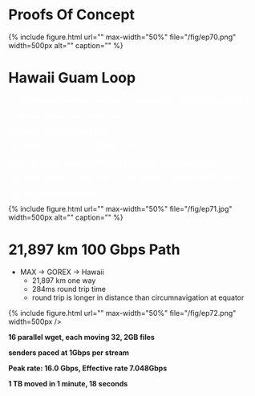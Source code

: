 # Proofs Of Concept

{% include figure.html url="" max-width="50%"
   file="/fig/ep70.png" width=500px alt="" caption="" %}

# Hawaii Guam Loop

<span style="color:#FFFFFF">2 performance test boxes in Hawaii\, connected to each other via GOREX</span>

<span style="color:#FFFFFF">13\,046 km packet travel\, each way\.</span>

<span style="color:#FFFFFF">Mellanox 100Gb Ethernet NICs</span>

<span style="color:#FFFFFF">AMD EPYC  7551 32\-core\, 128GB RAM</span>

<span style="color:#FFFFFF">16x10TB  \(160TB volume interleaved across 2 SAS3 controllers\)</span>

<span style="color:#FFFFFF">Currently moving 21 Gbps disk\-to\-disk between mdadm RAID0 volumes</span>

<span style="color:#FFFFFF">Zero drops/retransmissions</span>

{% include figure.html url="" max-width="50%"
   file="/fig/ep71.jpg" width=500px alt="" caption="" %}

# 21,897 km 100 Gbps Path

* MAX → GOREX → Hawaii
  * 21\,897 km one way
  * 284ms round trip time
  * round trip is longer in distance than circumnavigation at equator

{% include figure.html url="" max-width="50%"
   file="/fig/ep72.png" width=500px />

__16 parallel wget\, each moving 32\, 2GB files__

__senders paced at 1Gbps per stream__

__Peak rate: 16\.0 Gbps\, Effective rate 7\.048Gbps__

__1 TB moved in 1 minute\, 18 seconds__
